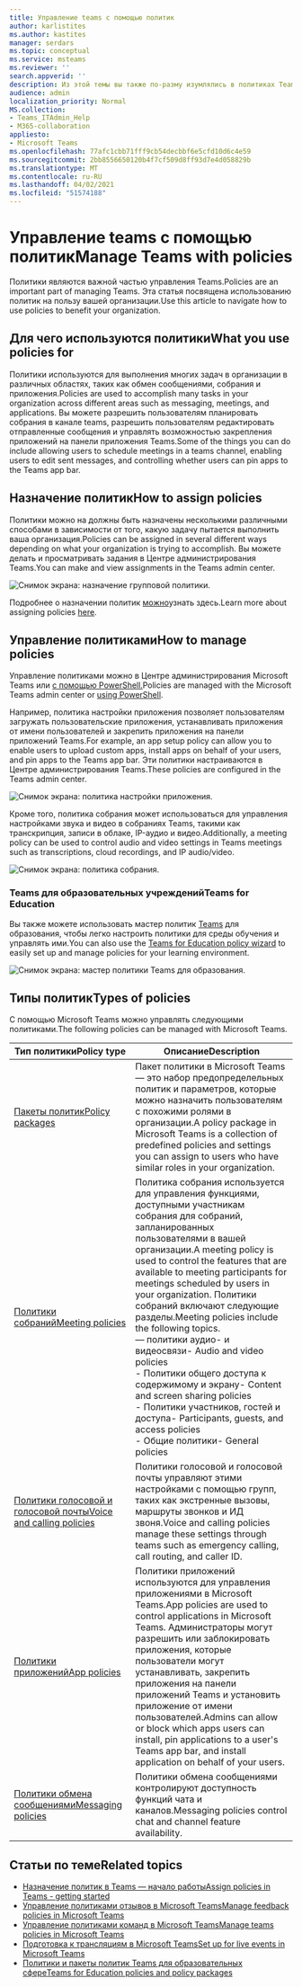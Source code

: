 ```yaml
---
title: Управление teams с помощью политик
author: karlistites
ms.author: kastites
manager: serdars
ms.topic: conceptual
ms.service: msteams
ms.reviewer: ''
search.appverid: ''
description: Из этой темы вы также по-разму изумлялись в политиках Teams.
audience: admin
localization_priority: Normal
MS.collection:
- Teams_ITAdmin_Help
- M365-collaboration
appliesto:
- Microsoft Teams
ms.openlocfilehash: 77afc1cbb71fff9cb54decbbf6e5cfd10d6c4e59
ms.sourcegitcommit: 2bb8556650120b4f7cf509d8ff93d7e4d058829b
ms.translationtype: MT
ms.contentlocale: ru-RU
ms.lasthandoff: 04/02/2021
ms.locfileid: "51574188"
---
```

# <a name="manage-teams-with-policies"></a><span data-ttu-id="bd3e3-103">Управление teams с помощью политик</span><span class="sxs-lookup"><span data-stu-id="bd3e3-103">Manage Teams with policies</span></span>

<span data-ttu-id="bd3e3-104">Политики являются важной частью управления Teams.</span><span class="sxs-lookup"><span data-stu-id="bd3e3-104">Policies are an important part of managing Teams.</span></span> <span data-ttu-id="bd3e3-105">Эта статья посвящена использованию политик на пользу вашей организации.</span><span class="sxs-lookup"><span data-stu-id="bd3e3-105">Use this article to navigate how to use policies to benefit your organization.</span></span>

## <a name="what-you-use-policies-for"></a><span data-ttu-id="bd3e3-106">Для чего используются политики</span><span class="sxs-lookup"><span data-stu-id="bd3e3-106">What you use policies for</span></span>

<span data-ttu-id="bd3e3-107">Политики используются для выполнения многих задач в организации в различных областях, таких как обмен сообщениями, собрания и приложения.</span><span class="sxs-lookup"><span data-stu-id="bd3e3-107">Policies are used to accomplish many tasks in your organization across different areas such as messaging, meetings, and applications.</span></span> <span data-ttu-id="bd3e3-108">Вы можете разрешить пользователям планировать собрания в канале teams, разрешить пользователям редактировать отправленные сообщения и управлять возможностью закрепления приложений на панели приложения Teams.</span><span class="sxs-lookup"><span data-stu-id="bd3e3-108">Some of the things you can do include allowing users to schedule meetings in a teams channel, enabling users to edit sent messages, and controlling whether users can pin apps to the Teams app bar.</span></span>

## <a name="how-to-assign-policies"></a><span data-ttu-id="bd3e3-109">Назначение политик</span><span class="sxs-lookup"><span data-stu-id="bd3e3-109">How to assign policies</span></span>

<span data-ttu-id="bd3e3-110">Политики можно на должны быть назначены несколькими различными способами в зависимости от того, какую задачу пытается выполнить ваша организация.</span><span class="sxs-lookup"><span data-stu-id="bd3e3-110">Policies can be assigned in several different ways depending on what your organization is trying to accomplish.</span></span> <span data-ttu-id="bd3e3-111">Вы можете делать и просматривать задания в Центре администрирования Teams.</span><span class="sxs-lookup"><span data-stu-id="bd3e3-111">You can make and view assignments in the Teams admin center.</span></span>

![Снимок экрана: назначение групповой политики.](media/group-policy-assignment.png)

<span data-ttu-id="bd3e3-113">Подробнее о назначении политик [можно](policy-assignment-overview.md)узнать здесь.</span><span class="sxs-lookup"><span data-stu-id="bd3e3-113">Learn more about assigning policies [here](policy-assignment-overview.md).</span></span>

## <a name="how-to-manage-policies"></a><span data-ttu-id="bd3e3-114">Управление политиками</span><span class="sxs-lookup"><span data-stu-id="bd3e3-114">How to manage policies</span></span>

<span data-ttu-id="bd3e3-115">Управление политиками можно в Центре администрирования Microsoft Teams или [с помощью PowerShell.](./teams-powershell-managing-teams.md#manage-policies-via-powershell)</span><span class="sxs-lookup"><span data-stu-id="bd3e3-115">Policies are managed with the Microsoft Teams admin center or [using PowerShell](./teams-powershell-managing-teams.md#manage-policies-via-powershell).</span></span>

<span data-ttu-id="bd3e3-116">Например, политика настройки приложения позволяет пользователям загружать пользовательские приложения, устанавливать приложения от имени пользователей и закрепить приложения на панели приложений Teams.</span><span class="sxs-lookup"><span data-stu-id="bd3e3-116">For example, an app setup policy can allow you to enable users to upload custom apps, install apps on behalf of your users, and pin apps to the Teams app bar.</span></span> <span data-ttu-id="bd3e3-117">Эти политики настраиваются в Центре администрирования Teams.</span><span class="sxs-lookup"><span data-stu-id="bd3e3-117">These policies are configured in the Teams admin center.</span></span>

![Снимок экрана: политика настройки приложения.](media/app-setup-policy.png)

<span data-ttu-id="bd3e3-119">Кроме того, политика собрания может использоваться для управления настройками звука и видео в собраниях Teams, такими как транскрипция, записи в облаке, IP-аудио и видео.</span><span class="sxs-lookup"><span data-stu-id="bd3e3-119">Additionally, a meeting policy can be used to control audio and video settings in Teams meetings such as transcriptions, cloud recordings, and IP audio/video.</span></span>

![Снимок экрана: политика собрания.](media/engineering-meeting-policy.png)

### <a name="teams-for-education"></a><span data-ttu-id="bd3e3-121">Teams для образовательных учреждений</span><span class="sxs-lookup"><span data-stu-id="bd3e3-121">Teams for Education</span></span>

<span data-ttu-id="bd3e3-122">Вы также можете использовать мастер политик [Teams](easy-policy-setup-edu.md) для образования, чтобы легко настроить политики для среды обучения и управлять ими.</span><span class="sxs-lookup"><span data-stu-id="bd3e3-122">You can also use the [Teams for Education policy wizard](easy-policy-setup-edu.md) to easily set up and manage policies for your learning environment.</span></span>

![Снимок экрана: мастер политики Teams для образования.](media/easy-policy-setup-quick-setup.png)

## <a name="types-of-policies"></a><span data-ttu-id="bd3e3-124">Типы политик</span><span class="sxs-lookup"><span data-stu-id="bd3e3-124">Types of policies</span></span>

<span data-ttu-id="bd3e3-125">С помощью Microsoft Teams можно управлять следующими политиками.</span><span class="sxs-lookup"><span data-stu-id="bd3e3-125">The following policies can be managed with Microsoft Teams.</span></span>

<span data-ttu-id="bd3e3-126">Тип политики</span><span class="sxs-lookup"><span data-stu-id="bd3e3-126">Policy type</span></span> | <span data-ttu-id="bd3e3-127">Описание</span><span class="sxs-lookup"><span data-stu-id="bd3e3-127">Description</span></span>
------------|------------
[<span data-ttu-id="bd3e3-128">Пакеты политик</span><span class="sxs-lookup"><span data-stu-id="bd3e3-128">Policy packages</span></span>](manage-policy-packages.md) | <span data-ttu-id="bd3e3-129">Пакет политики в Microsoft Teams — это набор предопределельных политик и параметров, которые можно назначить пользователям с похожими ролями в организации.</span><span class="sxs-lookup"><span data-stu-id="bd3e3-129">A policy package in Microsoft Teams is a collection of predefined policies and settings you can assign to users who have similar roles in your organization.</span></span>
[<span data-ttu-id="bd3e3-130">Политики собраний</span><span class="sxs-lookup"><span data-stu-id="bd3e3-130">Meeting policies</span></span>](meeting-policies-in-teams.md) | <span data-ttu-id="bd3e3-131">Политика собрания используется для управления функциями, доступными участникам собрания для собраний, запланированных пользователями в вашей организации.</span><span class="sxs-lookup"><span data-stu-id="bd3e3-131">A meeting policy is used to control the features that are available to meeting participants for meetings scheduled by users in your organization.</span></span> <span data-ttu-id="bd3e3-132">Политики собраний включают следующие разделы.</span><span class="sxs-lookup"><span data-stu-id="bd3e3-132">Meeting policies include the following topics.</span></span><br> <span data-ttu-id="bd3e3-133">— политики аудио- и видеосвязи</span><span class="sxs-lookup"><span data-stu-id="bd3e3-133">- Audio and video policies</span></span><br> <span data-ttu-id="bd3e3-134">- Политики общего доступа к содержимому и экрану</span><span class="sxs-lookup"><span data-stu-id="bd3e3-134">- Content and screen sharing policies</span></span><br> <span data-ttu-id="bd3e3-135">- Политики участников, гостей и доступа</span><span class="sxs-lookup"><span data-stu-id="bd3e3-135">- Participants, guests, and access policies</span></span><br> <span data-ttu-id="bd3e3-136">- Общие политики</span><span class="sxs-lookup"><span data-stu-id="bd3e3-136">- General policies</span></span>
[<span data-ttu-id="bd3e3-137">Политики голосовой и голосовой почты</span><span class="sxs-lookup"><span data-stu-id="bd3e3-137">Voice and calling policies</span></span>](voice-and-calling-policies.md)| <span data-ttu-id="bd3e3-138">Политики голосовой и голосовой почты управляют этими настройками с помощью групп, таких как экстренные вызовы, маршруты звонков и ИД звоня.</span><span class="sxs-lookup"><span data-stu-id="bd3e3-138">Voice and calling policies manage these settings through teams such as emergency calling, call routing, and caller ID.</span></span>
[<span data-ttu-id="bd3e3-139">Политики приложений</span><span class="sxs-lookup"><span data-stu-id="bd3e3-139">App policies</span></span>](app-policies.md)| <span data-ttu-id="bd3e3-140">Политики приложений используются для управления приложениями в Microsoft Teams.</span><span class="sxs-lookup"><span data-stu-id="bd3e3-140">App policies are used to control applications in Microsoft Teams.</span></span> <span data-ttu-id="bd3e3-141">Администраторы могут разрешить или заблокировать приложения, которые пользователи могут устанавливать, закрепить приложения на панели приложений Teams и установить приложение от имени пользователей.</span><span class="sxs-lookup"><span data-stu-id="bd3e3-141">Admins can allow or block which apps users can install, pin applications to a user's Teams app bar, and install application on behalf of your users.</span></span>
[<span data-ttu-id="bd3e3-142">Политики обмена сообщениями</span><span class="sxs-lookup"><span data-stu-id="bd3e3-142">Messaging policies</span></span>](messaging-policies-in-teams.md)| <span data-ttu-id="bd3e3-143">Политики обмена сообщениями контролируют доступность функций чата и каналов.</span><span class="sxs-lookup"><span data-stu-id="bd3e3-143">Messaging policies control chat and channel feature availability.</span></span>

## <a name="related-topics"></a><span data-ttu-id="bd3e3-144">Статьи по теме</span><span class="sxs-lookup"><span data-stu-id="bd3e3-144">Related topics</span></span>

* [<span data-ttu-id="bd3e3-145">Назначение политик в Teams — начало работы</span><span class="sxs-lookup"><span data-stu-id="bd3e3-145">Assign policies in Teams - getting started</span></span>](policy-assignment-overview.md)
* [<span data-ttu-id="bd3e3-146">Управление политиками отзывов в Microsoft Teams</span><span class="sxs-lookup"><span data-stu-id="bd3e3-146">Manage feedback policies in Microsoft Teams</span></span>](manage-feedback-policies-in-teams.md)
* [<span data-ttu-id="bd3e3-147">Управление политиками команд в Microsoft Teams</span><span class="sxs-lookup"><span data-stu-id="bd3e3-147">Manage teams policies in Microsoft Teams</span></span>](teams-policies.md)
* [<span data-ttu-id="bd3e3-148">Подготовка к трансляциям в Microsoft Teams</span><span class="sxs-lookup"><span data-stu-id="bd3e3-148">Set up for live events in Microsoft Teams</span></span>](teams-live-events/set-up-for-teams-live-events.md)
* [<span data-ttu-id="bd3e3-149">Политики и пакеты политик Teams для образовательных сфере</span><span class="sxs-lookup"><span data-stu-id="bd3e3-149">Teams for Education policies and policy packages</span></span>](policy-packages-edu.md)